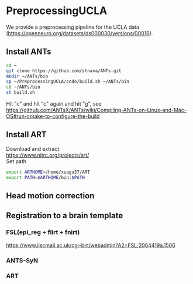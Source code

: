 # PreprocessingUCLA  
We provide a preprocessing pipeline for the UCLA data (https://openneuro.org/datasets/ds000030/versions/00016).

## Install ANTs
```bash
cd ~  
git clone https://github.com/stnava/ANTs.git  
mkdir ~/ANTs/bin  
cp ~/PreprocessingUCLA/code/build.sh ~/ANTs/bin 
cd ~/ANTs/bin  
sh build.sh
```
Hit "c" and hit "c" again and hit "g", see https://github.com/ANTsX/ANTs/wiki/Compiling-ANTs-on-Linux-and-Mac-OS#run-cmake-to-configure-the-build  

## Install ART
Download and extract  
https://www.nitrc.org/projects/art/  
Set path  
```bash
export ARTHOME=/home/xuagu37/ART  
export PATH=$ARTHOME/bin:$PATH  
```

## Head motion correction

## Registration to a brain template  

### FSL(epi_reg + flirt + fnirt)
https://www.jiscmail.ac.uk/cgi-bin/webadmin?A2=FSL;2064419a.1506

### ANTS-SyN

### ART
